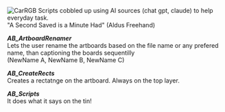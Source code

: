 
![CarRGB](https://github.com/user-attachments/assets/f1202b53-1ddf-4ee7-b61b-c46a58a3c96a)
Scripts cobbled up using AI sources (chat gpt, claude) to help everyday task. <br>
"A Second Saved is a Minute Had" (Aldus Freehand) <br>

 <i> <b> AB_ArtboardRenamer </b> </i> <br>
Lets the user rename the artboards based on the file name or any prefered name, than captioning the boards sequentilly <br> (NewName A, NewName B, NewName C) <br>

<i> <b> AB_CreateRects </b> <br> </i>
Creates a rectatnge on the artboard. Always on the top layer.

<i><b> AB_Scripts </b> <br> </i>
It does what it says on the tin!
